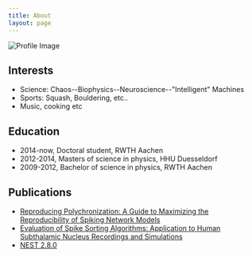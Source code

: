 ```yaml
---
title: About
layout: page
---
```

![Profile Image](../assets/images/imonaboat.png "Me on a boat")




<h2>Interests</h2>

<ul>
	<li>Science: Chaos--Biophysics--Neuroscience--"Intelligent" Machines</li>
	<li>Sports: Squash, Bouldering, etc..</li>
	<li>Music, cooking etc</li>
</ul>


<h2>Education</h2>

<ul class="skill-list">
	<li>2014-now, Doctoral student, RWTH Aachen</li>
  <li>2012-2014, Masters of science in physics, HHU Duesseldorf</li>
	<li>2009-2012, Bachelor of science in physics, RWTH Aachen</li>
</ul>

<h2>Publications</h2>

<ul class="skill-list">
	<li><A href="https://www.frontiersin.org/articles/10.3389/fninf.2018.00046/full">Reproducing Polychronization: A Guide to Maximizing the Reproducibility of Spiking Network Models</A></li>
  <li><a href="https://www.sciencedirect.com/science/article/pii/S0306452219304750">Evaluation of Spike Sorting Algorithms: Application to Human Subthalamic Nucleus Recordings and Simulations</a></li>
	<li><a href="https://zenodo.org/record/32969">NEST 2.8.0</a></li>
	
</ul>
